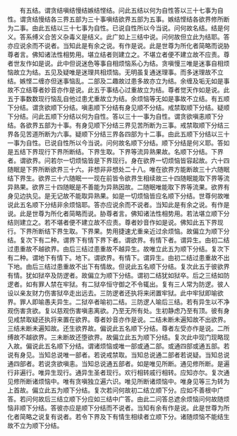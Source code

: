 <!-- { "loadSidebar": true } -->
　　有五结。谓贪结嗔结慢结嫉结悭结。问此五结以何为自性答以三十七事为自性。谓贪结慢结各三界五部为三十事嗔结欲界五部为五事。嫉结悭结各欲界修所断为二事。由此五结以三十七事为自性。已说自性所以今当说。问何故名结。结是何义。答系缚义合苦义杂毒义是结义。此广如上三结中说。问何故但立此为结耶。答亦应说余而不说者。当知此是有余之说。有作是说。此是世尊为所化者简略而说胁尊者言。佛知诸法性相势用。堪立结者则建立之。不堪立者便不建立故不应责。尊者世友作如是说。此中但说迷色等事自相烦恼系心为结。贪嗔慢三唯是迷事自相烦恼故立为结。五见及疑唯是迷理共相烦恼。无明虽复通迷理事。而多迷理故不立结。嫉悭二缠亦但迷事恼乱。二部及二趣故过患多故亦立为结。余缠及垢无如是事故不立结尊者妙音亦作是说。此五于事结心过重故立为结。尊者觉天作如是说。此五于事数数现行恼乱自他过患尤重故立为结。余烦恼等无如是事故不立结。有五顺下分结。谓贪欲顺下分结。嗔恚顺下分结有身见顺不分结。戒禁取顺下分结。疑顺下分结。问此五顺下分结以何为自性。答以三十一事为自性。谓贪欲嗔恚顺下分结。各欲界五部为十事。有身见顺下分结三界见苦所断为三事。戒禁取顺下分结三界各见苦道所断为六事。疑顺下分结三界各四部为十二事。由此五顺下分结以三十一事为自性。已说自性所以今当说。问何故名顺下分结。顺下分结是何义耶。答如是五结下界现行下界所断结。下界生取。下界等流异熟果故。名顺下分结。下界者。谓欲界。问若尔一切烦恼皆是下界现行。身在欲界一切烦恼皆容起故。六十四随眠是下界所断欲界三十六。非想非非想处二十八。唯在欲界方能断故三十六随眠结下界生。欲界三十六随眠一一现在前皆令欲界生相续故三十四随眠能取下界等流异熟果。欲界三十四随眠是不善能为异熟因故。二随眠唯能取下界等流果。欲界有身见边执见。是无记故不能取异熟果。如是一切烦恼皆应名顺下分结。世尊何故唯说此五名顺下分结非余烦恼耶。答亦应说余而不说者。当知此是有余之说。有作是说。此是世尊为所化者简略而说。胁尊者言。佛知诸法性相势用。若法堪立顺下分结则建立之。若不堪者便不建立故不应责。尊者妙音作如是说。佛知此五下界现行。下界所断结下界生取。下界果。势用捷速尤重亲近过余烦恼。故偏立为顺下分结。复次下有二种。谓界下有情下界下者。谓欲界。有情下者。谓异生。由初二结过患重故不越欲界。由后三结过患重故不越异生。故唯立此五为顺下分结。复次下有二种。谓地下有情下。地下。谓欲界。有情下。谓异生。由初二结过患重故不出下地。由后三结过患重故不出下有情故。但说此五名顺下分结。复次此五于彼欲界有情。犹如狱卒及防逻者。故偏立为顺下分结。谓初二结犹如狱卒。后之三结如防逻者。如有罪人禁在牢狱。有二狱卒恒守御之不令辄出。复有三人常为防逻。彼人设以亲友财力伤害狱卒走出远去。三防逻者还执将来闭置牢狱。此中牢狱即喻欲界。罪人即喻愚夫异生。二狱卒者喻初二结。三防逻人喻后三结。若有异生以不净观伤害贪欲。复以慈观伤害嗔恚离欲。乃至无所有处。生初静虑乃至有顶。彼有身见戒禁取疑还执将来置在欲界。尊者妙音亦作是说。二结未断未遍知故不出欲界。三结未断未遍知故。还生欲界故。偏说此五名顺下分结。尊者左受亦作是说。二所缚故不越欲界。三未断故还堕欲界。故偏立此五为顺下分结。复次此中现门现略现入故。偏说此五名顺下分结。谓诸烦恼或唯一部或通二部。或通四部或通五部。若说有身见。当知总说唯一部者。若说戒禁取。当知总说通二部者若说疑。当知总说通四部者。若说贪欲嗔恚。当知总说通五部者。如是唯见所断。通见修所断。是遍行非遍行。唯异生现行。通异生圣者现行。欢行相转戚行相转。应知亦尔。复次通见修所断诸烦恼中。唯有贪嗔独立遍六识。唯见所断诸烦恼中。唯身见等三为转为上首故。偏立此五为顺下分结。复次若问何故初二结立顺下分。应如不善根中广答。若问何故后三结立顺下分应如三结中广答。由此二问答总遮余烦恼问何故随烦恼非顺下分结。答彼亦应是顺下分结而不说者。当知有余有作是说。此是世尊为所化者简略之说复有说者。若令下界及下有情生相续者立顺下分。诸随烦恼不能结生故不立为顺下分结。
